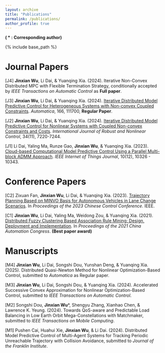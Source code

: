 ```yaml
---
layout: archive
title: "Publications"
permalink: /publications/
author_profile: true
---
```

**( * : Corresponding author)**

{% include base_path %}

Journal Papers
======

[J4] **Jinxian Wu**, Li Dai, & Yuanqing Xia. (2024). Iterative Non-Convex Distributed MPC with Flexible Termination Strategy, conditionally accepted by _IEEE Transactions on Automatic Control_ as **Full paper**.

[J3] **Jinxian Wu**, Li Dai, & Yuanqing Xia. (2024). [Iterative Distributed Model Predictive Control for Heterogeneous Systems with Non-convex Coupled Constraints](https://www.sciencedirect.com/science/article/pii/S0005109824001948). _Automatica_, 166, 111700, **Regular Paper**.

[J2] **Jinxian Wu**, Li Dai, & Yuanqing Xia. (2024). [Iterative Distributed Model Predictive Control for Nonlinear Systems with Coupled Non-convex Constraints and Costs](https://onlinelibrary.wiley.com/doi/10.1002/rnc.7341). _International Journal of Robust and Nonlinear Control_, 34(11), 7220-7244.

[J1] Li Dai, Yaling Ma, Runze Gao, **Jinxian Wu**, &  Yuanqing Xia. (2023). [Cloud-based Computational Model Predictive Control Using a Parallel Multi-block ADMM Approach](https://ieeexplore.ieee.org/document/10022320). _IEEE Internet of Things Journal_, 10(12), 10326 - 10343.

Conference Papers
======

[C2] Zixuan Fan, **Jinxian Wu**, Li Dai, & Yuanqing Xia. (2023). [Trajectory Planning Based on MINVO Basis for Autonomous Vehicles in Lane Change Scenarios](https://ieeexplore.ieee.org/abstract/document/10239733). In _Proceedings of the 2023 Chinese Control Conference_. IEEE.  
    
[C1] **Jinxian Wu**, Li Dai, Yaling Ma, Weidong Zou, & Yuanqing Xia. (2021). [Distributed Fuzzy Clustering Based Association Rule Mining: Design, Deployment and Implementation](https://ieeexplore.ieee.org/document/9728421). In _Proceedings of the 2021 China Automation Congress_. **(Best paper award)**

Manuscripts
======

[M4] **Jinxian Wu**, Li Dai, Songshi Dou, Yunshan Deng, & Yuanqing Xia. (2025). Distributed Quasi-Newton Method for Nonlinear Optimization-Based Control, submitted to _Automatica_ as Regular paper.

[M3] **Jinxian Wu**, Li Dai, Songshi Dou, & Yuanqing Xia. (2024). Accelerated Successive Convex Approximation for Nonlinear Optimization-Based Control, submitted to _IEEE Transactions on Automatic Control_.

[M2] Songshi Dou, **Jinxian Wu***,  Shengyu Zhang, Xianhao Chen, & Lawrence K. Yeung. (2024). Towards QoS-aware and Predictable Load Balancing in Low Earth Orbit Mega-Constellations with Matchmaker, submitted to _IEEE Transactions on Mobile Computing_.

[M1] Pushen Cai, Huahui Xie, **Jinxian Wu**, & Li Dai. (2024). Distributed Model Predictive Control of Multi-Agent Systems for Tracking Periodic Unreachable Trajectory with Collision Avoidance, submitted to _Journal of the Franklin Institute_.

